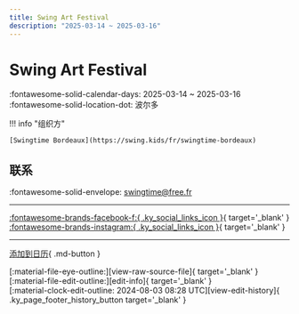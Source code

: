 ```yaml
---
title: Swing Art Festival
description: "2025-03-14 ~ 2025-03-16"
---
```


# Swing Art Festival 

:fontawesome-solid-calendar-days: 2025-03-14 ~ 2025-03-16  
:fontawesome-solid-location-dot: 波尔多  

!!! info "组织方"

    [Swingtime Bordeaux](https://swing.kids/fr/swingtime-bordeaux)  

## 联系

:fontawesome-solid-envelope: <swingtime@free.fr>  

---

 [:fontawesome-brands-facebook-f:{ .ky_social_links_icon }](https://www.facebook.com/swingtimebordeauxswingtime){ target='_blank' } [:fontawesome-brands-instagram:{ .ky_social_links_icon }](https://instagram.com/swingtime_bordeaux){ target='_blank' }

---

[添加到日历](https://swing.news/ics/zh-Hans/2025/fr/swing-art-festival-2025.ics){ .md-button }

<div class="ky_page_footer" markdown>
<div class="ky_page_footer_trailing" markdown="span">
[:material-file-eye-outline:][view-raw-source-file]{ target='_blank' }
[:material-file-edit-outline:][edit-info]{ target='_blank' }
</div>
<div class="ky_page_footer_leading" markdown="span">
[:material-clock-edit-outline: 2024-08-03 08:28 UTC][view-edit-history]{ .ky_page_footer_history_button target='_blank' }
</div>
</div>

[view-raw-source-file]: https://github.com/swingdance/events/blob/main/2025/fr/swing-art-festival-2025.json "查看原始源文件"
[edit-info]: https://github.com/swingdance/events/issues/new?assignees=&labels=update+event&projects=&template=03-update_entity.yml&title=%5B2025%2Ffr%5D%20Swing%20Art%20Festival&region=fr&year=2025&id=swing-art-festival-2025&name=Swing%20Art%20Festival&org_id=swingtime-bordeaux "编辑信息"

[view-edit-history]: https://github.com/swingdance/events/commits/main/2025/fr/swing-art-festival-2025.json "查看编辑历史"
